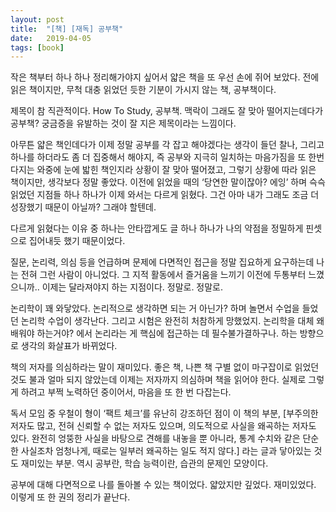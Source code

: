 ```yaml
---
layout: post
title:  "[책] [재독] 공부책"
date:   2019-04-05
tags: [book]
---
```


작은 책부터 하나 하나 정리해가야지 싶어서 얇은 책을 또 우선 손에 쥐어 보았다. 전에 읽은 책이지만, 무척 대충 읽었던 듯한 기분이 가시지 않는 책, 공부책이다.

제목이 참 직관적이다. How To Study, 공부책. 맥락이 그래도 잘 맞아 떨어지는데다가 공부책? 궁금증을 유발하는 것이 잘 지은 제목이라는 느낌이다.

아무튼 얇은 책인데다가 이제 정말 공부를 각 잡고 해야겠다는 생각이 들던 찰나, 그리고 하나를 하더라도 좀 더 집중해서 해야지, 즉 공부와 지극히 일치하는 마음가짐을 또 한번 다지는 와중에 눈에 밟힌 책인지라 상황이 잘 맞아 떨어졌고, 그렇기 상황에 따라 읽은 책이지만, 생각보다 정말 좋았다. 이전에 읽었을 때의 ‘당연한 말이잖아? 에잉’ 하며 슥슥 읽었던 지점들 하나 하나가 이제 와서는 다르게 읽혔다. 그건 아마 내가 그래도 조금 더 성장했기 때문이 아닐까? 그래야 할텐데.

다르게 읽혔다는 이유 중 하나는 안타깝게도 글 하나 하나가 나의 약점을 정밀하게 핀셋으로 집어내듯 했기 때문이었다.

질문, 논리력, 의심 등을 언급하며 문제에 다면적인 접근을 정말 집요하게 요구하는데 나는 전혀 그런 사람이 아니었다. 그 지적 활동에서 즐거움을 느끼기 이전에 두통부터 느꼈으니까.. 이제는 달라져야지 하는 지점이다. 정말로. 정말로.

논리학이 꽤 와닿았다. 논리적으로 생각하면 되는 거 아닌가? 하며 놀면서 수업을 들었던 논리학 수업이 생각난다. 그리고 시험은 완전히 처참하게 망했었지. 논리학을 대체 왜 배워야 하는거야? 에서 논리라는 게 핵심에 접근하는 데 필수불가결하구나. 하는 방향으로 생각의 화살표가 바뀌었다.

책의 저자를 의심하라는 말이 재미있다. 좋은 책, 나쁜 책 구별 없이 마구잡이로 읽었던 것도 불과 얼마 되지 않았는데 이제는 저자까지 의심하며 책을 읽어야 한다. 실제로 그렇게 하려고 부쩍 노력하던 중이어서, 마음을 또 한 번 다잡는다.

독서 모임 중 우철이 형이 ‘팩트 체크’를 유난히 강조하던 점이 이 책의 부분, [부주의한 저자도 많고, 전혀 신뢰할 수 없는 저자도 있으며, 의도적으로 사실을 왜곡하는 저자도 있다. 완전히 엉뚱한 사실을 바탕으로 견해를 내놓을 뿐 아니라, 통계 수치와 같은 단순한 사실조차 엄청나게, 때로는 일부러 왜곡하는 일도 적지 않다.] 라는 글과 닿아있는 것도 재미있는 부분. 역시 공부란, 학습 능력이란, 습관의 문제인 모양이다.

공부에 대해 다면적으로 나를 돌아볼 수 있는 책이었다. 얇았지만 깊었다. 재미있었다. 이렇게 또 한 권의 정리가 끝난다.